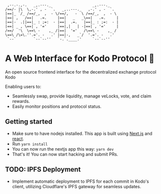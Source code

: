 ```
 ,--.-.,-.   _,.---._                   _,.---._     
/==/- |\  \,-.' , -  `.   _,..---._   ,-.' , -  `.   
|==|_ `/_ /==/_,  ,  - \/==/,   -  \ /==/_,  ,  - \  
|==| ,   /==|   .=.     |==|   _   _\==|   .=.     | 
|==|-  .||==|_ : ;=:  - |==|  .=.   |==|_ : ;=:  - | 
|==| _ , \==| , '='     |==|,|   | -|==| , '='     | 
/==/  '\  \==\ -    ,_ /|==|  '='   /\==\ -    ,_ /  
\==\ /\=\.''.='. -   .' |==|-,   _`/  '.='. -   .'   
 `--`        `--`--''   `-.`.____.'     `--`--''     
```

# A Web Interface for Kodo Protocol 🥁

An open source frontend interface for the decentralized exchange protocol Kodo

Enabling users to:

- Seamlessly swap, provide liquidity, manage veLocks, vote, and claim rewards.
- Easily monitor positions and protocol status.

## Getting started
- Make sure to have nodejs installed. This app is built using [Next.js](https://nextjs.org/learn/basics/create-nextjs-app) and [react](https://reactjs.org/docs/getting-started.html).
- Run `yarn install`
- You can now run the nextjs app this way: `yarn dev`
- That's it! You can now start hacking and submit PRs.

## TODO: IPFS Deployment

- Implement automatic deployment to IPFS for each commit in Kodo's client, utilizing Cloudflare's IPFS gateway for seamless updates.



